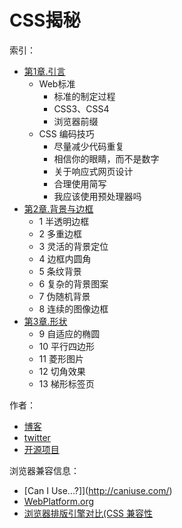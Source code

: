  # CSS揭秘

索引：
* [第1章.引言](./第1章.引言.md)
    * Web标准
        * 标准的制定过程
        * CSS3、CSS4
        * 浏览器前缀
    * CSS 编码技巧
        * 尽量减少代码重复
        * 相信你的眼睛，而不是数字
        * 关于响应式网页设计
        * 合理使用简写
        * 我应该使用预处理器吗
* [第2章.背景与边框](./第2章.背景与边框.md)
    * 1 半透明边框
    * 2 多重边框
    * 3 灵活的背景定位
    * 4 边框内圆角
    * 5 条纹背景
    * 6 复杂的背景图案
    * 7 伪随机背景
    * 8 连续的图像边框
* [第3章.形状](./第3章.形状.md)
    * 9 自适应的椭圆
    * 10 平行四边形
    * 11 菱形图片
    * 12 切角效果
    * 13 梯形标签页

作者：
* [博客](http://lea.verou.me) 
* [twitter](http://twitter.com/leaverou)
* [开源项目](https://github.com/leaverou)

浏览器兼容信息：
* [Can I Use...?]](http://caniuse.com/)
* [WebPlatform.org](https://webplatform.github.io/)
* [浏览器排版引擎对比(CSS 兼容性](https://en.wikipedia.org/wiki/Comparison_of_browser_engines)


